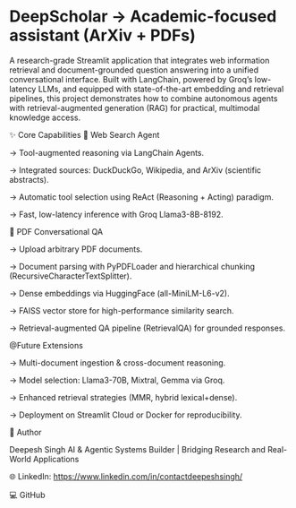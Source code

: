 # DeepScholar → Academic-focused assistant (ArXiv + PDFs)



A research-grade Streamlit application that integrates web information retrieval and document-grounded question answering into a unified conversational interface. Built with LangChain, powered by Groq’s low-latency LLMs, and equipped with state-of-the-art embedding and retrieval pipelines, this project demonstrates how to combine autonomous agents with retrieval-augmented generation (RAG) for practical, multimodal knowledge access.

✨ Core Capabilities
🧭 Web Search Agent

-> Tool-augmented reasoning via LangChain Agents.

-> Integrated sources: DuckDuckGo, Wikipedia, and ArXiv (scientific abstracts).

-> Automatic tool selection using ReAct (Reasoning + Acting) paradigm.

-> Fast, low-latency inference with Groq Llama3-8B-8192.

📄 PDF Conversational QA

-> Upload arbitrary PDF documents.

-> Document parsing with PyPDFLoader and hierarchical chunking (RecursiveCharacterTextSplitter).

-> Dense embeddings via HuggingFace (all-MiniLM-L6-v2).

-> FAISS vector store for high-performance similarity search.

-> Retrieval-augmented QA pipeline (RetrievalQA) for grounded responses.

@Future Extensions

-> Multi-document ingestion & cross-document reasoning.

-> Model selection: Llama3-70B, Mixtral, Gemma via Groq.

-> Enhanced retrieval strategies (MMR, hybrid lexical+dense).

-> Deployment on Streamlit Cloud or Docker for reproducibility.

👤 Author

Deepesh Singh
AI & Agentic Systems Builder | Bridging Research and Real-World Applications

🌐 LinkedIn: https://www.linkedin.com/in/contactdeepeshsingh/

💻 GitHub
